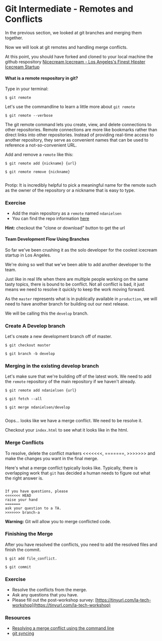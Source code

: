 
# Git Intermediate - Remotes and Conflicts 

In the previous section, we looked at git branches and merging them together.

Now we will look at git remotes and handling merge conflicts.

At this point, you should have forked and cloned to your local machine the github respository [Nicecream Icecream - Los Angeles's Finest Hipster Icecream Startup](https://github.com/ndanielsen/nicecream.github.io)


#### What is a remote respository in git?

Type in your terminal: 

```
$ git remote

```

Let's use the commandline to learn a little more about `git remote`

```
$ git remote --verbose

```


The git remote command lets you create, view, and delete connections to other repositories. Remote connections are more like bookmarks rather than direct links into other repositories. Instead of providing real-time access to another repository, they serve as convenient names that can be used to reference a not-so-convenient URL.


Add and remove a `remote` like this:

```
$ git remote add {nickname} {url}

$ git remote remove {nickname}


```

Protip: It is incredibly helpful to pick a meaningful name for the remote such as the owner of the repository or a nickname that is easy to type.


### Exercise

- Add the main repository as a `remote` named `ndanielsen`
- You can find the repo information [here](https://github.com/ndanielsen/nicecream.github.io)

**Hint:** checkout the "clone or download" button to get the url

#### Team Development Flow Using Branches

So far we've been crushing it as the solo developer for the coolest icecream startup in Los Angeles.

We're doing so well that we've been able to add another developer to the team.

Just like in real life when there are multiple people working on the same tasty topics, there is bound to be conflict. Not all conflict is bad, it just means we need to resolve it quickly to keep the work moving forward.

As the `master` represents what is in publically available in `production`, we will need to have another branch for building out our next release.

We will be calling this the `develop` branch.


### Create A Develop branch

Let's create a new development branch off of master.

```
$ git checkout master

$ git branch -b develop

```

### Merging in the existing develop branch

Let's make sure that we're building off of the latest work. We need to add the `remote` repository of the main repository if we haven't already.


```
$ git remote add ndanielsen {url}

$ git fetch --all

$ git merge ndanielsen/develop


```

Oops... looks like we have a merge conflict. We need to be resolve it.

Checkout your `index.html` to see what it looks like in the html.


### Merge Conflicts

To resolve, delete the conflict markers <<<<<<<, =======, >>>>>>> and make the changes you want in the final merge.


Here's what a merge conflict typically looks like. Typically, there is overlapping work that `git` has decided a human needs to figure out what the right answer is.


```

If you have questions, please
<<<<<<< HEAD
raise your hand
=======
ask your question to a TA.
>>>>>>> branch-a

```

**Warning:** Git will allow you to merge conflicted code.


### Finishing the Merge

After you have resolved the conflicts, you need to add the resolved files and finish the commit.

```
$ git add file_conflict.

$ git commit

```



### Exercise

- Resolve the conflicts from the merge.
- Ask any questions that you have.
- Please fill out the post-workshop survey: [https://tinyurl.com/la-tech-workshop](https://tinyurl.com/la-tech-workshop)


### Resources

- [Resolving a merge conflict using the command line](https://help.github.com/en/articles/resolving-a-merge-conflict-using-the-command-line)
- [git syncing](https://www.atlassian.com/git/tutorials/syncing)